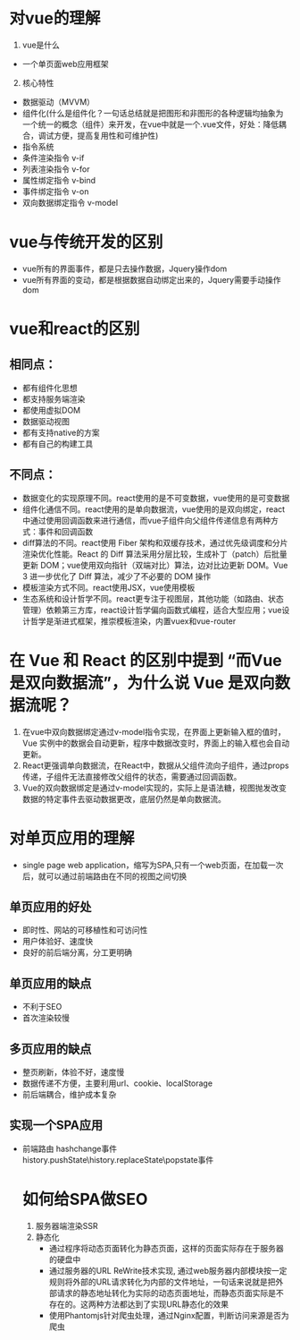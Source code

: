 # 对vue的理解
1. vue是什么
- 一个单页面web应用框架
2. 核心特性
- 数据驱动（MVVM）
- 组件化(什么是组件化？一句话总结就是把图形和非图形的各种逻辑均抽象为一个统一的概念（组件）来开发，在vue中就是一个.vue文件，好处：降低耦合，调试方便，提高复用性和可维护性)
- 指令系统
 - 条件渲染指令 v-if
 - 列表渲染指令 v-for
 - 属性绑定指令 v-bind
 - 事件绑定指令 v-on
 - 双向数据绑定指令 v-model
# vue与传统开发的区别
- vue所有的界面事件，都是只去操作数据，Jquery操作dom
- vue所有界面的变动，都是根据数据自动绑定出来的，Jquery需要手动操作dom
# vue和react的区别
## 相同点：
- 都有组件化思想
- 都支持服务端渲染
- 都使用虚拟DOM
- 数据驱动视图
- 都有支持native的方案
- 都有自己的构建工具
## 不同点：
- 数据变化的实现原理不同。react使用的是不可变数据，vue使用的是可变数据
- 组件化通信不同。react使用的是单向数据流，vue使用的是双向绑定，react中通过使用回调函数来进行通信，而vue子组件向父组件传递信息有两种方式：事件和回调函数
- diff算法的不同。react使用 Fiber 架构和双缓存技术，通过优先级调度和分片渲染优化性能。React 的 Diff 算法采用分层比较，生成补丁（patch）后批量更新 DOM；vue使用双向指针（双端对比）算法，边对比边更新 DOM。Vue 3 进一步优化了 Diff 算法，减少了不必要的 DOM 操作
- 模板渲染方式不同。react使用JSX，vue使用模板
- 生态系统和设计哲学不同。react更专注于视图层，其他功能（如路由、状态管理）依赖第三方库，react设计哲学偏向函数式编程，适合大型应用；vue设计哲学是渐进式框架，推崇模板渲染，内置vuex和vue-router

# 在 Vue 和 React 的区别中提到 “而Vue是双向数据流”，为什么说 Vue 是双向数据流呢？
1. 在vue中双向数据绑定通过v-model指令实现，在界面上更新输入框的值时，Vue 实例中的数据会自动更新，程序中数据改变时，界面上的输入框也会自动更新。
2. React更强调单向数据流，在React中，数据从父组件流向子组件，通过props传递，子组件无法直接修改父组件的状态，需要通过回调函数。
3. Vue的双向数据绑定是通过v-model实现的，实际上是语法糖，视图抛发改变数据的特定事件去驱动数据更改，底层仍然是单向数据流。

# 对单页应用的理解
- single page web application，缩写为SPA,只有一个web页面，在加载一次后，就可以通过前端路由在不同的视图之间切换
## 单页应用的好处
- 即时性、网站的可移植性和可访问性
- 用户体验好、速度快
- 良好的前后端分离，分工更明确
## 单页应用的缺点
- 不利于SEO
- 首次渲染较慢
## 多页应用的缺点
- 整页刷新，体验不好，速度慢
- 数据传递不方便，主要利用url、cookie、localStorage
- 前后端耦合，维护成本复杂
## 实现一个SPA应用
- 前端路由
  hashchange事件
  history.pushState\history.replaceState\popstate事件

  # 如何给SPA做SEO
  1. 服务器端渲染SSR
  2. 静态化
     - 通过程序将动态页面转化为静态页面，这样的页面实际存在于服务器的硬盘中
     - 通过服务器的URL ReWrite技术实现, 通过web服务器内部模块按一定规则将外部的URL请求转化为内部的文件地址，一句话来说就是把外部请求的静态地址转化为实际的动态页面地址，而静态页面实际是不存在的。这两种方法都达到了实现URL静态化的效果
     - 使用Phantomjs针对爬虫处理，通过Nginx配置，判断访问来源是否为爬虫